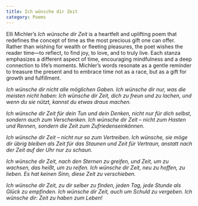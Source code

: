 ```yaml
---
title: Ich wünsche dir Zeit
category: Poems
---
```


Elli Michler’s *Ich wünsche dir Zeit* is a heartfelt and uplifting poem that redefines the concept of time as the most precious gift one can offer. Rather than wishing for wealth or fleeting pleasures, the poet wishes the reader time—to reflect, to find joy, to love, and to truly live. Each stanza emphasizes a different aspect of time, encouraging mindfulness and a deep connection to life’s moments. Michler’s words resonate as a gentle reminder to treasure the present and to embrace time not as a race, but as a gift for growth and fulfillment.

<!-- more -->

_Ich wünsche dir nicht alle möglichen Gaben._
_Ich wünsche dir nur, was die meisten nicht haben:_
_Ich wünsche dir Zeit, dich zu freun und zu lachen,_
_und wenn du sie nützt, kannst du etwas draus machen._

_Ich wünsche dir Zeit für dein Tun und dein Denken,_
_nicht nur für dich selbst, sondern auch zum Verschenken._
_Ich wünsche dir Zeit – nicht zum Hasten und Rennen,_
_sondern die Zeit zum Zufriedenseinkönnen._

_Ich wünsche dir Zeit – nicht nur so zum Vertreiben._
_Ich wünsche, sie möge dir übrig bleiben_
_als Zeit für das Staunen und Zeit für Vertraun,_
_anstatt nach der Zeit auf der Uhr nur zu schaun._

_Ich wünsche dir Zeit, nach den Sternen zu greifen,_
_und Zeit, um zu wachsen, das heißt, um zu reifen._
_Ich wünsche dir Zeit, neu zu hoffen, zu lieben._
_Es hat keinen Sinn, diese Zeit zu verschieben._

_Ich wünsche dir Zeit, zu dir selber zu finden,_
_jeden Tag, jede Stunde als Glück zu empfinden._
_Ich wünsche dir Zeit, auch um Schuld zu vergeben._
_Ich wünsche dir: Zeit zu haben zum Leben!_